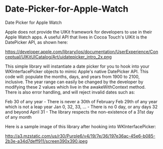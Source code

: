 # Date-Picker-for-Apple-Watch
Date Picker for Apple Watch

Apple does not provide the UIKit framework for developers to use in their Apple Watch apps. A useful API that lives in Cocoa Touch's UIKit is the DatePicker API, as shown here:

https://developer.apple.com/library/ios/documentation/UserExperience/Conceptual/UIKitUICatalog/Art/uidatepicker_intro_2x.png

This simple library will instantiate a date picker for you to hook into your WKInterfacePicker objects to mimic Apple's native DatePicker API. This code will: populate the months, days, and years from 1900 to 2100, inclusive. The year range can easily be changed by the developer by modifying these 2 values which live in the awakeWithContext method. There is also error handling, and will reject invalid dates such as:

Feb 30 of any year - There is never a 30th of February
Feb 29th of any year which is not a leap year
Jan 0, 32, 33, ... - There is no 0 day, or any days 32 and beyond
April 31 - The library respects the non-existence of a 31st day of any month

Here is a sample image of this library after hooking into WKInterfacePicker:

http://a3.mzstatic.com/us/r30/Purple6/v4/19/7e/36/197e36ac-45e6-b085-2b3e-a34d7deff911/screen390x390.jpeg
